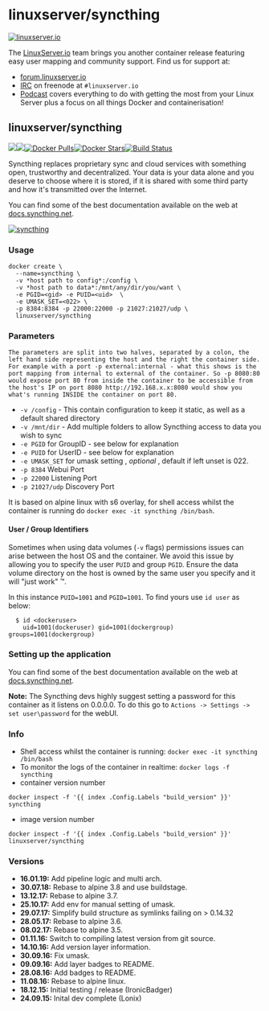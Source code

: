 # linuxserver/syncthing

[![linuxserver.io](https://raw.githubusercontent.com/linuxserver/docker-templates/master/linuxserver.io/img/linuxserver_medium.png)](https://linuxserver.io)

The [LinuxServer.io](https://linuxserver.io) team brings you another container release featuring easy user mapping and community support. Find us for support at:

* [forum.linuxserver.io](https://forum.linuxserver.io)
* [IRC](https://www.linuxserver.io/irc/) on freenode at `#linuxserver.io`
* [Podcast](https://www.linuxserver.io/podcast/) covers everything to do with getting the most from your Linux Server plus a focus on all things Docker and containerisation!

## linuxserver/syncthing

[![](https://images.microbadger.com/badges/version/linuxserver/syncthing.svg)](https://microbadger.com/images/linuxserver/syncthing)[![](https://images.microbadger.com/badges/image/linuxserver/syncthing.svg)](https://microbadger.com/images/linuxserver/syncthing)[![Docker Pulls](https://img.shields.io/docker/pulls/linuxserver/syncthing.svg)](https://hub.docker.com/r/linuxserver/syncthing/)[![Docker Stars](https://img.shields.io/docker/stars/linuxserver/syncthing.svg)](https://hub.docker.com/r/linuxserver/syncthing/)[![Build Status](https://ci.linuxserver.io/buildStatus/icon?job=Docker-Builders/x86-64/x86-64-syncthing)](https://ci.linuxserver.io/job/Docker-Builders/job/x86-64/job/x86-64-syncthing/)

Syncthing replaces proprietary sync and cloud services with something open, trustworthy and decentralized. Your data is your data alone and you deserve to choose where it is stored, if it is shared with some third party and how it's transmitted over the Internet.

You can find some of the best documentation available on the web at [docs.syncthing.net](http://docs.syncthing.net/).

[![syncthing](https://syncthing.net/images/logo-horizontal.svg)](https://syncthing.net)

### Usage

```text
docker create \
  --name=syncthing \
  -v *host path to config*:/config \
  -v *host path to data*:/mnt/any/dir/you/want \
  -e PGID=<gid> -e PUID=<uid>  \
  -e UMASK_SET=<022> \
  -p 8384:8384 -p 22000:22000 -p 21027:21027/udp \
  linuxserver/syncthing
```

### Parameters

`The parameters are split into two halves, separated by a colon, the left hand side representing the host and the right the container side. For example with a port -p external:internal - what this shows is the port mapping from internal to external of the container. So -p 8080:80 would expose port 80 from inside the container to be accessible from the host's IP on port 8080 http://192.168.x.x:8080 would show you what's running INSIDE the container on port 80.`

* `-v /config` - This contain configuration to keep it static, as well as a default shared directory
* `-v /mnt/dir` - Add multiple folders to allow Syncthing access to data you wish to sync
* `-e PGID` for GroupID - see below for explanation
* `-e PUID` for UserID - see below for explanation
* `-e UMASK_SET` for umask setting , _optional_ , default if left unset is 022.
* `-p 8384` Webui Port
* `-p 22000` Listening Port
* `-p 21027/udp` Discovery Port

It is based on alpine linux with s6 overlay, for shell access whilst the container is running do `docker exec -it syncthing /bin/bash`.

#### User / Group Identifiers

Sometimes when using data volumes \(`-v` flags\) permissions issues can arise between the host OS and the container. We avoid this issue by allowing you to specify the user `PUID` and group `PGID`. Ensure the data volume directory on the host is owned by the same user you specify and it will "just work" ™.

In this instance `PUID=1001` and `PGID=1001`. To find yours use `id user` as below:

```text
  $ id <dockeruser>
    uid=1001(dockeruser) gid=1001(dockergroup) groups=1001(dockergroup)
```

### Setting up the application

You can find some of the best documentation available on the web at [docs.syncthing.net](http://docs.syncthing.net/).

**Note:**  The Syncthing devs highly suggest setting a password for this container as it listens on 0.0.0.0. To do this go to `Actions -> Settings -> set user\password` for the webUI.

### Info

* Shell access whilst the container is running: `docker exec -it syncthing /bin/bash`
* To monitor the logs of the container in realtime: `docker logs -f syncthing`
* container version number

`docker inspect -f '{{ index .Config.Labels "build_version" }}' syncthing`

* image version number

`docker inspect -f '{{ index .Config.Labels "build_version" }}' linuxserver/syncthing`

### Versions

* **16.01.19:** Add pipeline logic and multi arch.
* **30.07.18:** Rebase to alpine 3.8 and use buildstage.
* **13.12.17:** Rebase to alpine 3.7.
* **25.10.17:** Add env for manual setting of umask.
* **29.07.17:** Simplify build structure as symlinks failing on &gt; 0.14.32
* **28.05.17:** Rebase to alpine 3.6.
* **08.02.17:** Rebase to alpine 3.5.
* **01.11.16:** Switch to compiling latest version from git source.
* **14.10.16:** Add version layer information.
* **30.09.16:** Fix umask.
* **09.09.16:** Add layer badges to README.
* **28.08.16:** Add badges to README.
* **11.08.16:** Rebase to alpine linux.
* **18.12.15:** Initial testing / release \(IronicBadger\)
* **24.09.15:** Inital dev complete \(Lonix\)

